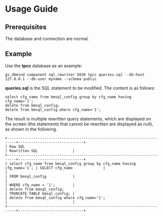 # Usage Guide<a name="EN-US_TOPIC_0000001311096732"></a>

## Prerequisites<a name="section11307523175912"></a>

The database and connection are normal.

## Example<a name="section12324135224"></a>

Use the **tpcc** database as an example:

```
gs_dbmind component sql_rewriter 5030 tpcc queries.sql --db-host 127.0.0.1 --db-user myname --schema public
```

**queries.sql** is the SQL statement to be modified. The content is as follows:

```
select cfg_name from bmsql_config group by cfg_name having cfg_name='1';
delete from bmsql_config;
delete from bmsql_config where cfg_name='1';
```

The result is multiple rewritten query statements, which are displayed on the screen (the statements that cannot be rewritten are displayed as null), as shown in the following.

```
+--------------------------------------------------------------------------+------------------------------+
| Raw SQL                                                                  | Rewritten SQL                |
+--------------------------------------------------------------------------+------------------------------+
| select cfg_name from bmsql_config group by cfg_name having cfg_name='1'; | SELECT cfg_name              |
|                                                                          | FROM bmsql_config            |
|                                                                          | WHERE cfg_name = '1';        |
| delete from bmsql_config;                                                | TRUNCATE TABLE bmsql_config; |
| delete from bmsql_config where cfg_name='1';                             |                              |
+--------------------------------------------------------------------------+------------------------------+
```
